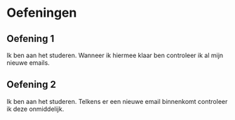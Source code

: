 # Oefeningen



## Oefening 1

Ik ben aan het studeren. Wanneer ik hiermee klaar ben controleer ik al mijn nieuwe emails.

## Oefening 2

Ik ben aan het studeren. Telkens er een nieuwe email binnenkomt controleer ik deze onmiddelijk.
<!--stackedit_data:
eyJoaXN0b3J5IjpbNDU3NzM3MjY5XX0=
-->